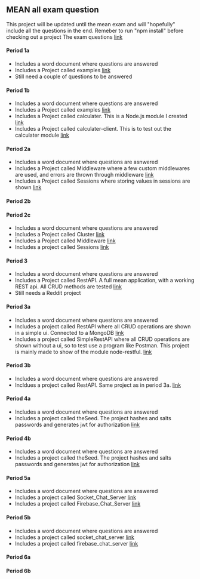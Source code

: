 ## MEAN all exam question
This project will be updated until the mean exam and will "hopefully" include all the questions in the end. Remeber to run "npm install" before checking out a project
The exam questions [link](https://fronter.com/cphbusiness/links/files.phtml/2126339921$296954025$/Arkiv/4.+semester/Elective+subjects+-+Valgfag+spring+2016/MEAN/Exam+Questions/ExamQuestionsAll.pdf)

#### Period 1a
- Includes a word document where questions are answered
- Includes a Project called examples [link](https://github.com/Ebski/MEAN/tree/master/Period1a/Examples)
- Still need a couple of questions to be answered

#### Period 1b
- Includes a word document where questions are answered
- Includes a Project called examples [link](https://github.com/Ebski/MEAN/tree/master/Period2b/examples)
- Includes a Project called calculater. This is a Node.js module I created [link](https://github.com/Ebski/MEAN/tree/master/Period2b/calculater)
- Includes a Project called calculater-client. This is to test out the calculater module [link](https://github.com/Ebski/MEAN/tree/master/Period2b/calculater-client)

#### Period 2a
- Includes a word document where questions are asnwered
- Includes a Project called Middleware where a few custom middlewares are used, and errors are thrown through middleware [link](https://github.com/Ebski/MEAN/tree/master/Period2a/Middleware)
- Includes a Project called Sessions where storing values in sessions are shown [link](https://github.com/Ebski/MEAN/tree/master/Period2a/Sessions)

#### Period 2b

#### Period 2c
- Includes a word document where questions are answered
- Includes a Project called Cluster [link](https://github.com/Ebski/MEAN/tree/master/Period2c/Cluster)
- Ïncludes a Project called Middleware [link](https://github.com/Ebski/MEAN/tree/master/Period2c/Middleware)
- Includes a project called Sessions [link](https://github.com/Ebski/MEAN/tree/master/Period2c/Sessions)

#### Period 3
- Includes a word document where questions are answered
- Includes a Project called RestAPI. A full mean application, with a working REST api. All CRUD methods are tested [link](https://github.com/Ebski/MEAN/tree/master/Period3/RestAPI)
- Still needs a Reddit project

#### Period 3a
- Includes a word document where questions are answered
- Includes a project called RestAPI where all CRUD operations are shown in a simple ui. Connected to a MongoDB [link](https://github.com/Ebski/MEAN/tree/master/Period3a/RestAPI)
- Includes a project called SimpleRestAPI where all CRUD operations are shown without a ui, so to test use a program like Postman. This project is mainly made to show of the module node-restful. [link](https://github.com/Ebski/MEAN/tree/master/Period3a/SimpleRestfullAPI)

#### Period 3b
- Includes a word document where questions are answered
- Incldues a project called RestAPI. Same project as in period 3a. [link](https://github.com/Ebski/MEAN/tree/master/Period3b/RestAPI)

#### Period 4a
- Includes a word document where questions are answered
- Includes a project called theSeed. The project hashes and salts passwords and generates jwt for authorization [link](https://github.com/Ebski/MEAN/tree/master/Period4a/theSeed)

#### Period 4b
- Includes a word document where questions are answered
- Includes a project called theSeed. The project hashes and salts passwords and generates jwt for authorization [link](https://github.com/Ebski/MEAN/tree/master/Period4b/theSeed)

#### Period 5a
- Includes a word document where questions are answered
- Includes a project called Socket_Chat_Server [link](https://github.com/Ebski/MEAN/tree/master/Period5a/Sockets_Chat_Server)
- Includes a project called Firebase_Chat_Server [link](https://github.com/Ebski/MEAN/tree/master/Period5a/Firebase_Chat_Server)

#### Period 5b
- Includes a word document where questions are answered
- Includes a project called socket_chat_server [link](https://github.com/Ebski/MEAN/tree/master/Period5b/Sockets_Chat_Server)
- Includes a project called firebase_chat_server [link](https://github.com/Ebski/MEAN/tree/master/Period5b/Firebase_Chat_Server)

#### Period 6a

#### Period 6b
